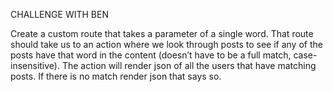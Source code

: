 CHALLENGE WITH BEN

Create a custom route that takes a parameter of a single word. That route should take us to an action where we look through posts to see if any of the posts have that word in the content (doesn’t have to be a full match, case-insensitive). The action will render json of all the users that have matching posts. If there is no match render json that says so.
